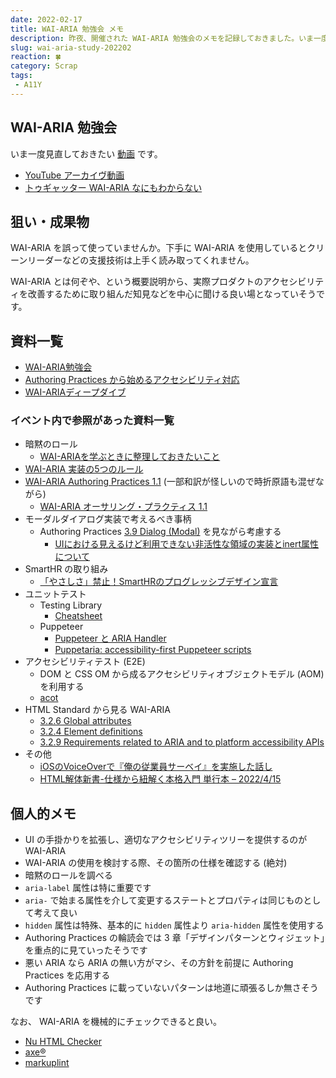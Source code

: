 ```yaml
---
date: 2022-02-17
title: WAI-ARIA 勉強会 メモ
description: 昨夜、開催された WAI-ARIA 勉強会のメモを記録しておきました。いま一度見直しておきたい気持ちです。
slug: wai-aria-study-202202
reaction: 🍀
category: Scrap
tags: 
 - A11Y
---
```


## WAI-ARIA 勉強会

いま一度見直しておきたい [動画](https://www.youtube.com/watch?app=desktop&v=ZLL0_W5w1vo) です。

- [YouTube アーカイヴ動画](https://www.youtube.com/watch?app=desktop&v=ZLL0_W5w1vo)
- [トゥギャッター WAI-ARIA なにもわからない](https://togetter.com/li/1847023)

## 狙い・成果物

WAI-ARIA を誤って使っていませんか。下手に WAI-ARIA を使用しているとクリーンリーダーなどの支援技術は上手く読み取ってくれません。

WAI-ARIA とは何ぞや、という概要説明から、実際プロダクトのアクセシビリティを改善するために取り組んだ知見などを中心に聞ける良い場となっていそうです。

## 資料一覧

- [WAI-ARIA勉強会](https://docs.google.com/presentation/d/1dKi_6-LOcMFpKPqdCXmpdsNPUznjz0n2BuVBbcIa0hE/edit#slide=id.p)
- [Authoring Practices から始めるアクセシビリティ対応](https://docs.google.com/presentation/d/1394XcpWMhaEualFuN5ekO9fC63JaBxScOhPX3WBKb-Q/edit#slide=id.g1111c3c076c_0_393)
- [WAI-ARIAディープダイブ](https://docs.google.com/presentation/d/1-PFlZmyXvtVRNkYGY8PL9E-qH8uRbMZxH7bV-2qz3rQ/edit#slide=id.p)

### イベント内で参照があった資料一覧

- 暗黙のロール
    - [WAI-ARIAを学ぶときに整理しておきたいこと](https://zenn.dev/yusukehirao/articles/e3512a58df58fd)
- [WAI-ARIA 実装の5つのルール](https://accessible-usable.net/2020/06/entry_200627.html)
- [WAI-ARIA Authoring Practices 1.1](https://www.w3.org/TR/wai-aria-practices-1.1/) (一部和訳が怪しいので時折原語も混ぜながら)
    - [WAI-ARIA オーサリング・プラクティス 1.1](https://waic.jp/docs/2019/NOTE-wai-aria-practices-1.1-20190207/)
- モーダルダイアログ実装で考えるべき事柄
    - Authoring Practices [3.9 Dialog (Modal)](https://www.w3.org/TR/wai-aria-practices-1.1/#dialog_modal) を見ながら考慮する
        - [UIにおける見えるけど利用できない非活性な領域の実装とinert属性について](https://standard.shiftbrain.com/blog/unavailable-inert-regions-and-inert-attribute)
- SmartHR の取り組み
    - [「やさしさ」禁止！SmartHRのプログレッシブデザイン宣言](https://note.com/oujimiyahara/n/n44e25b43f814)
- ユニットテスト
    - Testing Library
        - [Cheatsheet](https://testing-library.com/docs/dom-testing-library/cheatsheet/#queries)
    - Puppeteer
        - [Puppeteer と ARIA Handler](https://quramy.medium.com/puppeteer-と-aria-handler-188c7ebbed8)
        - [Puppetaria: accessibility-first Puppeteer scripts
          ](https://developer.chrome.com/blog/puppetaria/)
- アクセシビリティテスト (E2E)
    - DOM と CSS OM から成るアクセシビリティオブジェクトモデル (AOM) を利用する
    - [acot](https://github.com/acot-a11y/acot)
- HTML Standard から見る WAI-ARIA
    - [3.2.6 Global attributes](https://html.spec.whatwg.org/multipage/dom.html#global-attributes)
    - [3.2.4 Element definitions](https://html.spec.whatwg.org/multipage/dom.html#element-definitions)
    - [3.2.9 Requirements related to ARIA and to platform accessibility APIs](https://html.spec.whatwg.org/multipage/dom.html#wai-aria)
- その他
    - [iOSのVoiceOverで『俺の従業員サーベイ』を実施した話し](https://note.com/debugon/n/n510bedf93238)
    - [HTML解体新書-仕様から紐解く本格入門 単行本 – 2022/4/15](https://www.amazon.co.jp/dp/4862465277)

## 個人的メモ

- UI の手掛かりを拡張し、適切なアクセシビリティツリーを提供するのが WAI-ARIA
- WAI-ARIA の使用を検討する際、その箇所の仕様を確認する (絶対)
- 暗黙のロールを調べる
- `aria-label` 属性は特に重要です
- `aria-` で始まる属性を介して変更するステートとプロパティは同じものとして考えて良い
- `hidden` 属性は特殊、基本的に `hidden` 属性より `aria-hidden` 属性を使用する
- Authoring Practices の輪読会では 3 章「デザインパターンとウィジェット」を重点的に見ていったそうです
- 悪い ARIA なら ARIA の無い方がマシ、その方針を前提に Authoring Practices を応用する
- Authoring Practices に載っていないパターンは地道に頑張るしか無さそうです

なお、 WAI-ARIA を機械的にチェックできると良い。

- [Nu HTML Checker](https://validator.w3.org/nu/)
- [axe®︎](https://www.deque.com/axe/)
- [markuplint](https://github.com/markuplint/markuplint)
